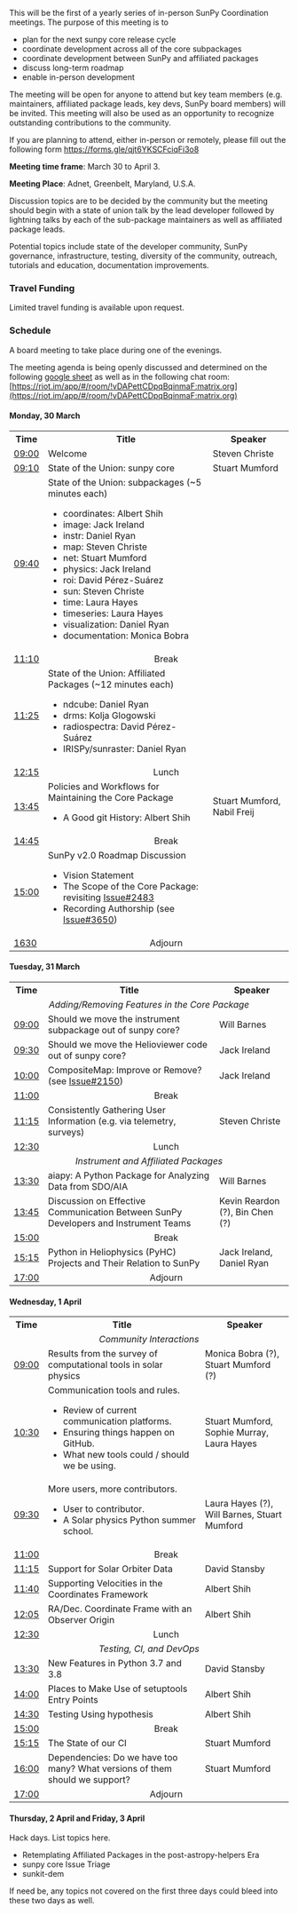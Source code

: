 
This will be the first of a yearly series of in-person SunPy Coordination meetings. The purpose of this meeting is to 
* plan for the next sunpy core release cycle
* coordinate development across all of the core subpackages
* coordinate development between SunPy and affiliated packages
* discuss long-term roadmap
* enable in-person development

The meeting will be open for anyone to attend but key team members (e.g. maintainers, affiliated package leads, key devs, SunPy board members) will be invited. This meeting will also be used as an opportunity to recognize outstanding contributions to the community.

If you are planning to attend, either in-person or remotely, please fill out the following form https://forms.gle/qjt6YKSCFciqFi3o8

**Meeting time frame**: March 30 to April 3.

**Meeting Place**: Adnet, Greenbelt, Maryland, U.S.A.

Discussion topics are to be decided by the community but the meeting should begin with a state of union talk by the lead developer followed by lightning talks by each of the sub-package maintainers as well as affiliated package leads.

Potential topics include state of the developer community, SunPy governance, infrastructure, testing, diversity of the community, outreach, tutorials and education, documentation improvements.

### Travel Funding
Limited travel funding is available upon request.

### Schedule

A board meeting to take place during one of the evenings.

The meeting agenda is being openly discussed and determined on the following [google sheet](https://docs.google.com/spreadsheets/d/19n1qnlu04BmRbvDP718mxWlg5UBYbFFY0QkNm720uFg/edit?usp=sharing) as well as in the following chat room: [https://riot.im/app/#/room/!vDAPettCDpqBqinmaF:matrix.org](https://riot.im/app/#/room/!vDAPettCDpqBqinmaF:matrix.org)

#### Monday, 30 March

<table>
<tbody>
    <tr>
    <th>Time</th>
    <th>Title</th>
    <th>Speaker</th>
    </tr>
    <tr>
    <td> <a href="https://www.timeanddate.com/worldclock/fixedtime.html?msg=SunPy+2020+Coordination+meeting&iso=20200330T09&p1=5255&ah=7&am=30">09:00</a></td>
    <td>Welcome</td>
    <td>Steven Christe</td>
    </tr>
    <tr>
    <td><a href="https://www.timeanddate.com/worldclock/fixedtime.html?msg=SunPy+2020+Coordination+meeting&iso=20200330T0910&p1=5255">09:10</a></td>
    <td> State of the Union: sunpy core</td>
    <td >Stuart Mumford</td>
    </tr>
    <tr>
    <td><a href="https://www.timeanddate.com/worldclock/fixedtime.html?msg=SunPy+2020+Coordination+meeting&iso=20200330T0940&p1=5255">09:40</a></td>
    <td>
        State of the Union: subpackages (~5 minutes each)
        <ul>
            <li>coordinates: Albert Shih</li>
            <li>image: Jack Ireland</li>
            <li>instr: Daniel Ryan</li>
            <li>map: Steven Christe</li>
            <li>net: Stuart Mumford</li>
            <li>physics: Jack Ireland</li>
            <li>roi: David P&eacute;rez-Su&aacute;rez</li>
            <li>sun: Steven Christe</li>
            <li>time: Laura Hayes</li>
            <li>timeseries: Laura Hayes</li>
            <li>visualization: Daniel Ryan</li>
            <li>documentation: Monica Bobra</li>
        </ul>
    </td>
    <td></td>
    </tr>
    <tr>
    <td><a href="https://www.timeanddate.com/worldclock/fixedtime.html?msg=SunPy+2020+Coordination+meeting&iso=20200330T1110&p1=5255">11:10</a></td>
    <td align="center" colspan="2">Break</td>
    </tr>
    <tr>
    <td><a href="https://www.timeanddate.com/worldclock/fixedtime.html?msg=SunPy+2020+Coordination+meeting&iso=20200330T1125&p1=5255">11:25</a></td>
    <td>
        State of the Union: Affiliated Packages (~12 minutes each)
        <ul>
          <li>ndcube: Daniel Ryan</li>
          <li>drms: Kolja Glogowski</li>
          <li>radiospectra: David P&eacute;rez-Su&aacute;rez</li>
          <li>IRISPy/sunraster: Daniel Ryan</li>
        </ul>
    </td>
    <td></td>
    </tr>
    <tr>
    <td><a href="https://www.timeanddate.com/worldclock/fixedtime.html?msg=SunPy+2020+Coordination+meeting&iso=20200330T12:15&p1=5255">12:15</a></td>
    <td align="center" colspan="2">Lunch</td>
    </tr>
    <tr>
    <td><a href="https://www.timeanddate.com/worldclock/fixedtime.html?msg=SunPy+2020+Coordination+meeting&iso=20200330T1345&p1=5255">13:45</a></td>
    <td>
        Policies and Workflows for Maintaining the Core Package
        <ul>
            <li> A Good git History: Albert Shih
        </ul>
    </td>
    <td>Stuart Mumford, Nabil Freij</td>
    </tr>
    <tr>
    <td><a href="https://www.timeanddate.com/worldclock/fixedtime.html?msg=SunPy+2020+Coordination+meeting&iso=20200330T1445&p1=5255">14:45</a></td>
    <td align="center" colspan="2">Break</td>
    </tr>
    <tr>
    <td><a href="https://www.timeanddate.com/worldclock/fixedtime.html?msg=SunPy+2020+Coordination+meeting&iso=20200330T1500&p1=5255">15:00</a></td>
    <td>
        SunPy v2.0 Roadmap Discussion
        <ul>
            <li>Vision Statement</li>
            <li>The Scope of the Core Package: revisiting <a href="https://github.com/sunpy/sunpy/issues/2483">Issue#2483</a>
            <li>Recording Authorship (see <a href="https://github.com/sunpy/sunpy/issues/3650">Issue#3650</a>)</li>
        </ul>
    </td>
    <td></td>
    </tr>
    <tr>
    <td><a href="https://www.timeanddate.com/worldclock/fixedtime.html?msg=SunPy+2020+Coordination+meeting&iso=20200330T1630&p1=5255">1630</a></td>
    <td align="center" colspan="2">Adjourn</td>
    </tr>
</tbody>
</table>

#### Tuesday, 31 March

<table>
<tbody>
    <tr>
    <th>Time</th>
    <th>Title</th>
    <th>Speaker</th>
    </tr>
    <tr><td colspan="3" align="center"><em>Adding/Removing Features in the Core Package</em></td></tr>
    <tr>
    <td><a href="https://www.timeanddate.com/worldclock/fixedtime.html?msg=SunPy+2020+Coordination+meeting&iso=20200401T09&p1=5255&ah=8&am=0">09:00</a></td>
    <td>Should we move the instrument subpackage out of sunpy core?</td>
    <td>Will Barnes</td>
    </tr>
    <tr>
    <td><a href="https://www.timeanddate.com/worldclock/fixedtime.html?msg=SunPy+2020+Coordination+meeting&iso=20200401T0930&p1=5255">09:30</a></td>
    <td>Should we move the Helioviewer code out of sunpy core?</td>
    <td>Jack Ireland</td>
    </tr>
    <tr>
    <td><a href="https://www.timeanddate.com/worldclock/fixedtime.html?msg=SunPy+2020+Coordination+meeting&iso=20200401T1000&p1=5255">10:00</a></td>
    <td>CompositeMap: Improve or Remove? (see <a href="https://github.com/sunpy/sunpy/issues/2150">Issue#2150</a>)</td>
    <td>Jack Ireland</td>
    </tr>
    <tr>
    <td><a href="https://www.timeanddate.com/worldclock/fixedtime.html?msg=SunPy+2020+Coordination+meeting&iso=20200331T1100&p1=5255">11:00</a></td>
    <td align="center" colspan="2">Break</td>
    </tr>
    <tr>
    <td><a href="https://www.timeanddate.com/worldclock/fixedtime.html?msg=SunPy+2020+Coordination+meeting&iso=20200331T1115&p1=5255">11:15</a></td>
    <td>Consistently Gathering User Information (e.g. via telemetry, surveys)</td>
    <td>Steven Christe</td>
    </tr>
    <tr>
    <td><a href="https://www.timeanddate.com/worldclock/fixedtime.html?msg=SunPy+2020+Coordination+meeting&iso=20200331T1230&p1=5255">12:30</a></td>
    <td align="center" colspan="2">Lunch</td>
    </tr>
    <tr><td colspan="3" align="center"><em>Instrument and Affiliated Packages</em></td></tr>
    <tr>
    <td><a href="https://www.timeanddate.com/worldclock/fixedtime.html?msg=SunPy+2020+Coordination+meeting&iso=20200331T1330&p1=5255">13:30</a></td>
    <td>aiapy: A Python Package for Analyzing Data from SDO/AIA</td>
    <td>Will Barnes</td>
    </tr>
    <tr>
    <td><a href="https://www.timeanddate.com/worldclock/fixedtime.html?msg=SunPy+2020+Coordination+meeting&iso=20200331T1345&p1=5255">13:45</a></td>
    <td>Discussion on Effective Communication Between SunPy Developers and Instrument Teams</td>
    <td>Kevin Reardon (?), Bin Chen (?)</td>
    </tr>
    <tr>
    <td><a href="https://www.timeanddate.com/worldclock/fixedtime.html?msg=SunPy+2020+Coordination+meeting&iso=20200331T1500&p1=5255">15:00</a></td>
    <td align="center" colspan="2">Break</td>
    </tr>
    <tr>
    <td><a href="https://www.timeanddate.com/worldclock/fixedtime.html?msg=SunPy+2020+Coordination+meeting&iso=20200331T1515&p1=5255">15:15</a></td>
    <td>Python in Heliophysics (PyHC) Projects and Their Relation to SunPy</td>
    <td>Jack Ireland, Daniel Ryan</td>
    </tr>
    <tr>
    <td><a href="https://www.timeanddate.com/worldclock/fixedtime.html?msg=SunPy+2020+Coordination+meeting&iso=20200331T1700&p1=5255">17:00</a></td>
    <td align="center" colspan="2">Adjourn</td>
    </tr>
</tbody>
</table>


#### Wednesday, 1 April

<table>
<tbody>
    <tr>
    <th>Time</th>
    <th>Title</th>
    <th>Speaker</th>
    </tr>
    <tr><td colspan="3" align="center"><em>Community Interactions</em></td></tr>
    <tr>
    <td><a href="https://www.timeanddate.com/worldclock/fixedtime.html?msg=SunPy+2020+Coordination+meeting&iso=20200331T09&p1=5255&ah=8&am=00">09:00</a></td>
    <td>Results from the survey of computational tools in solar physics</td>
    <td>Monica Bobra (?), Stuart Mumford (?)</td>
    </tr>
    <tr>
    <td><a href="https://www.timeanddate.com/worldclock/fixedtime.html?msg=SunPy+2020+Coordination+meeting&iso=20200331T1030&p1=5255">10:30</a></td>
    <td>
      Communication tools and rules.
      <ul>
         <li>Review of current communication platforms.</li>
         <li>Ensuring things happen on GitHub.</li>
         <li>What new tools could / should we be using.</li>
       </ul>
    </td>
    <td>Stuart Mumford, Sophie Murray, Laura Hayes</td>
    </tr>
    <tr>
    <td><a href="https://www.timeanddate.com/worldclock/fixedtime.html?msg=SunPy+2020+Coordination+meeting&iso=20200331T0930&p1=5255&ah=7&am=30">09:30</a></td>
    <td>
      More users, more contributors.
    <ul>
       <li>User to contributor.</li>
       <li>A Solar physics Python summer school.</li>
     </ul>
    </td>
    <td>Laura Hayes (?), Will Barnes, Stuart Mumford</td>
    </tr>
    <tr>
    <td><a href="https://www.timeanddate.com/worldclock/fixedtime.html?msg=SunPy+2020+Coordination+meeting&iso=20200401T1100&p1=5255">11:00</a></td>
    <td align="center" colspan="2">Break</td>
    </tr>
    <tr>
    <td><a href="https://www.timeanddate.com/worldclock/fixedtime.html?msg=SunPy+2020+Coordination+meeting&iso=20200401T1115&p1=5255">11:15</a></td>
    <td>Support for Solar Orbiter Data</td>
    <td>David Stansby</td>
    </tr>
    <tr>
    <td><a href="https://www.timeanddate.com/worldclock/fixedtime.html?msg=SunPy+2020+Coordination+meeting&iso=20200401T1140&p1=5255">11:40</a></td>
    <td>Supporting Velocities in the Coordinates Framework</td>
    <td>Albert Shih</td>
    </tr>
    <tr>
    <td><a href="https://www.timeanddate.com/worldclock/fixedtime.html?msg=SunPy+2020+Coordination+meeting&iso=20200401T1205&p1=5255">12:05</a></td>
    <td>RA/Dec. Coordinate Frame with an Observer Origin</td>
    <td>Albert Shih</td>
    </tr>
    <tr>
    <td><a href="https://www.timeanddate.com/worldclock/fixedtime.html?msg=SunPy+2020+Coordination+meeting&iso=20200401T1230&p1=5255">12:30</a></td>
    <td align="center" colspan="2">Lunch</td>
    </tr>
    <tr><td colspan="3" align="center"><em>Testing, CI, and DevOps</em></td></tr>
    <tr>
    <td><a href="https://www.timeanddate.com/worldclock/fixedtime.html?msg=SunPy+2020+Coordination+meeting&iso=20200401T1330&p1=5255">13:30</a></td>
    <td>New Features in Python 3.7 and 3.8</td>
    <td>David Stansby</td>
    </tr>
    <tr>
    <td><a href="https://www.timeanddate.com/worldclock/fixedtime.html?msg=SunPy+2020+Coordination+meeting&iso=20200401T1400&p1=5255">14:00</a></td>
    <td>Places to Make Use of setuptools Entry Points</td>
    <td>Albert Shih</td>
    </tr>
    <tr>
    <td><a href="https://www.timeanddate.com/worldclock/fixedtime.html?msg=SunPy+2020+Coordination+meeting&iso=20200401T1430&p1=5255">14:30</a></td>
    <td>Testing Using hypothesis</td>
    <td>Albert Shih</td>
    </tr>
    <tr>
    <td><a href="https://www.timeanddate.com/worldclock/fixedtime.html?msg=SunPy+2020+Coordination+meeting&iso=20200401T1500&p1=5255">15:00</a></td>
    <td align="center" colspan="2">Break</td>
    </tr>
    <tr>
    <td><a href="https://www.timeanddate.com/worldclock/fixedtime.html?msg=SunPy+2020+Coordination+meeting&iso=20200401T1515&p1=5255">15:15</a></td>
    <td>The State of our CI</td>
    <td>Stuart Mumford</td>
    </tr>
    <tr>
    <td><a href="https://www.timeanddate.com/worldclock/fixedtime.html?msg=SunPy+2020+Coordination+meeting&iso=20200401T1600&p1=5255">16:00</a></td>
    <td>Dependencies: Do we have too many? What versions of them should we support?</td>
    <td>Stuart Mumford</td>
    </tr>
    <tr>
    <td><a href="https://www.timeanddate.com/worldclock/fixedtime.html?msg=SunPy+2020+Coordination+meeting&iso=20200401T1700&p1=5255">17:00</a></td>
    <td align="center" colspan="2">Adjourn</td>
    </tr>
</tbody>
</table>

#### Thursday, 2 April and Friday, 3 April

Hack days. List topics here.

* Retemplating Affiliated Packages in the post-astropy-helpers Era
* sunpy core Issue Triage
* sunkit-dem

If need be, any topics not covered on the first three days could bleed into
these two days as well.

